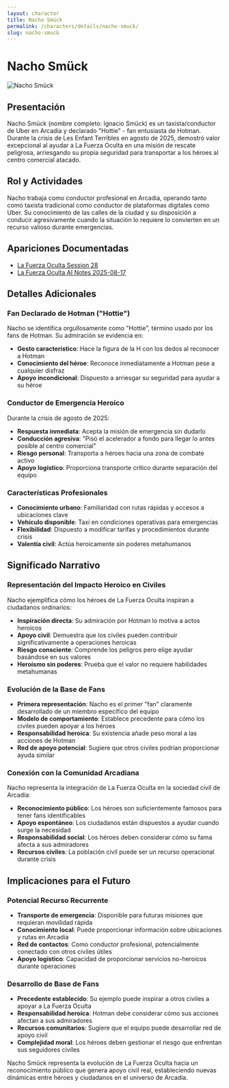 ```yaml
---
layout: character
title: Nacho Smück
permalink: /characters/details/nacho-smuck/
slug: nacho-smuck
---
```


# Nacho Smück

<div class="character-photo">
  <img src="{{ site.baseurl }}/assets/img/characters/nacho-smuck.png" alt="Nacho Smück" />
</div>

## Presentación
Nacho Smück (nombre completo: Ignacio Smück) es un taxista/conductor de Uber en Arcadia y declarado "Hottie" - fan entusiasta de Hotman. Durante la crisis de Les Enfant Terribles en agosto de 2025, demostró valor excepcional al ayudar a La Fuerza Oculta en una misión de rescate peligrosa, arriesgando su propia seguridad para transportar a los héroes al centro comercial atacado.

## Rol y Actividades
Nacho trabaja como conductor profesional en Arcadia, operando tanto como taxista tradicional como conductor de plataformas digitales como Uber. Su conocimiento de las calles de la ciudad y su disposición a conducir agresivamente cuando la situación lo requiere lo convierten en un recurso valioso durante emergencias.

## Apariciones Documentadas
- [La Fuerza Oculta Session 28](../../campaigns/la-fuerza-oculta/manual-notes/session-28-2025-08-17.md)
- [La Fuerza Oculta AI Notes 2025-08-17](../../campaigns/la-fuerza-oculta/ai-notes/2025-08-17-gemini-notes.md)

## Detalles Adicionales

### Fan Declarado de Hotman ("Hottie")
Nacho se identifica orgullosamente como "Hottie", término usado por los fans de Hotman. Su admiración se evidencia en:
- **Gesto característico**: Hace la figura de la H con los dedos al reconocer a Hotman
- **Conocimiento del héroe**: Reconoce inmediatamente a Hotman pese a cualquier disfraz
- **Apoyo incondicional**: Dispuesto a arriesgar su seguridad para ayudar a su héroe

### Conductor de Emergencia Heroico
Durante la crisis de agosto de 2025:
- **Respuesta inmediata**: Acepta la misión de emergencia sin dudarlo
- **Conducción agresiva**: "Pisó el acelerador a fondo para llegar lo antes posible al centro comercial"
- **Riesgo personal**: Transporta a héroes hacia una zona de combate activo
- **Apoyo logístico**: Proporciona transporte crítico durante separación del equipo

### Características Profesionales
- **Conocimiento urbano**: Familiaridad con rutas rápidas y accesos a ubicaciones clave
- **Vehículo disponible**: Taxi en condiciones operativas para emergencias
- **Flexibilidad**: Dispuesto a modificar tarifas y procedimientos durante crisis
- **Valentía civil**: Actúa heroicamente sin poderes metahumanos

## Significado Narrativo

### Representación del Impacto Heroico en Civiles
Nacho ejemplifica cómo los héroes de La Fuerza Oculta inspiran a ciudadanos ordinarios:
- **Inspiración directa**: Su admiración por Hotman lo motiva a actos heroicos
- **Apoyo civil**: Demuestra que los civiles pueden contribuir significativamente a operaciones heroicas
- **Riesgo consciente**: Comprende los peligros pero elige ayudar basándose en sus valores
- **Heroísmo sin poderes**: Prueba que el valor no requiere habilidades metahumanas

### Evolución de la Base de Fans
- **Primera representación**: Nacho es el primer "fan" claramente desarrollado de un miembro específico del equipo
- **Modelo de comportamiento**: Establece precedente para cómo los civiles pueden apoyar a los héroes
- **Responsabilidad heroica**: Su existencia añade peso moral a las acciones de Hotman
- **Red de apoyo potencial**: Sugiere que otros civiles podrían proporcionar ayuda similar

### Conexión con la Comunidad Arcadiana
Nacho representa la integración de La Fuerza Oculta en la sociedad civil de Arcadia:
- **Reconocimiento público**: Los héroes son suficientemente famosos para tener fans identificables
- **Apoyo espontáneo**: Los ciudadanos están dispuestos a ayudar cuando surge la necesidad
- **Responsabilidad social**: Los héroes deben considerar cómo su fama afecta a sus admiradores
- **Recursos civiles**: La población civil puede ser un recurso operacional durante crisis

## Implicaciones para el Futuro

### Potencial Recurso Recurrente
- **Transporte de emergencia**: Disponible para futuras misiones que requieran movilidad rápida
- **Conocimiento local**: Puede proporcionar información sobre ubicaciones y rutas en Arcadia
- **Red de contactos**: Como conductor profesional, potencialmente conectado con otros civiles útiles
- **Apoyo logístico**: Capacidad de proporcionar servicios no-heroicos durante operaciones

### Desarrollo de Base de Fans
- **Precedente establecido**: Su ejemplo puede inspirar a otros civiles a apoyar a La Fuerza Oculta
- **Responsabilidad heroica**: Hotman debe considerar cómo sus acciones afectan a sus admiradores
- **Recursos comunitarios**: Sugiere que el equipo puede desarrollar red de apoyo civil
- **Complejidad moral**: Los héroes deben gestionar el riesgo que enfrentan sus seguidores civiles

Nacho Smück representa la evolución de La Fuerza Oculta hacia un reconocimiento público que genera apoyo civil real, estableciendo nuevas dinámicas entre héroes y ciudadanos en el universo de Arcadia.